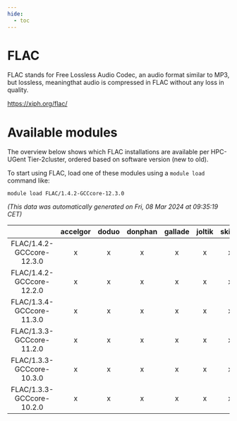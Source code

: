 ```yaml
---
hide:
  - toc
---
```


FLAC
====


FLAC stands for Free Lossless Audio Codec, an audio format similar to MP3, but lossless, meaningthat audio is compressed in FLAC without any loss in quality.

https://xiph.org/flac/
# Available modules


The overview below shows which FLAC installations are available per HPC-UGent Tier-2cluster, ordered based on software version (new to old).

To start using FLAC, load one of these modules using a `module load` command like:

```shell
module load FLAC/1.4.2-GCCcore-12.3.0
```

*(This data was automatically generated on Fri, 08 Mar 2024 at 09:35:19 CET)*  

| |accelgor|doduo|donphan|gallade|joltik|skitty|
| :---: | :---: | :---: | :---: | :---: | :---: | :---: |
|FLAC/1.4.2-GCCcore-12.3.0|x|x|x|x|x|x|
|FLAC/1.4.2-GCCcore-12.2.0|x|x|x|x|x|x|
|FLAC/1.3.4-GCCcore-11.3.0|x|x|x|x|x|x|
|FLAC/1.3.3-GCCcore-11.2.0|x|x|x|x|x|x|
|FLAC/1.3.3-GCCcore-10.3.0|x|x|x|x|x|x|
|FLAC/1.3.3-GCCcore-10.2.0|x|x|x|x|x|x|
